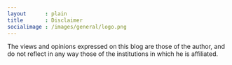 ```yaml
---
layout      : plain
title       : Disclaimer
socialimage : /images/general/logo.png
---
```


The views and opinions expressed on this blog are those of the author, and do not reflect in any way those of the institutions in which he is affiliated.

